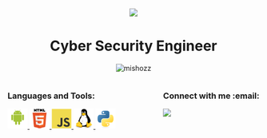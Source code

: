 #
<p align="center">
  <img src="https://github.com/Mishozz99/mishozz/assets/85507538/336e70a3-113e-48f9-8e48-5a5cf05b70aa" width="500"/>
</p>
<h1 align="center">Cyber Security Engineer</h1>
<p align="center"> <img src="https://komarev.com/ghpvc/?username=mishozz&label=Profile%20views&color=0e75b6&style=flat" alt="mishozz" /> </p>
<div style="display: flex; justify-content: space-between;">
    <div>
        <h3 align="left">Languages and Tools:</h3>
        <p align="left">
            <a href="https://developer.android.com" target="_blank" rel="noreferrer">
                <img src="https://raw.githubusercontent.com/devicons/devicon/master/icons/android/android-original-wordmark.svg" alt="android" width="40" height="40"/>
            </a>
            <a href="https://www.w3.org/html/" target="_blank" rel="noreferrer">
                <img src="https://raw.githubusercontent.com/devicons/devicon/master/icons/html5/html5-original-wordmark.svg" alt="html5" width="40" height="40"/>
            </a>
            <a href="https://developer.mozilla.org/en-US/docs/Web/JavaScript" target="_blank" rel="noreferrer">
                <img src="https://raw.githubusercontent.com/devicons/devicon/master/icons/javascript/javascript-original.svg" alt="javascript" width="40" height="40"/>
            </a>
            <a href="https://www.linux.org/" target="_blank" rel="noreferrer">
                <img src="https://raw.githubusercontent.com/devicons/devicon/master/icons/linux/linux-original.svg" alt="linux" width="40" height="40"/>
            </a>
            <a href="https://www.python.org" target="_blank" rel="noreferrer">
                <img src="https://raw.githubusercontent.com/devicons/devicon/master/icons/python/python-original.svg" alt="python" width="40" height="40"/>
            </a>
        </p>
    </div>
    <div>
        <h3 align="left">Connect with me :email:</h3>
        <p align="left">
            <a href="mailto:#?">
                <img src="https://github.com/Mishozz99/mishozz/assets/85507538/ef22c9ec-ecf4-4cee-a368-996e7e1e3e3b"/>
            </a>
        </p>
    </div>
</div>


